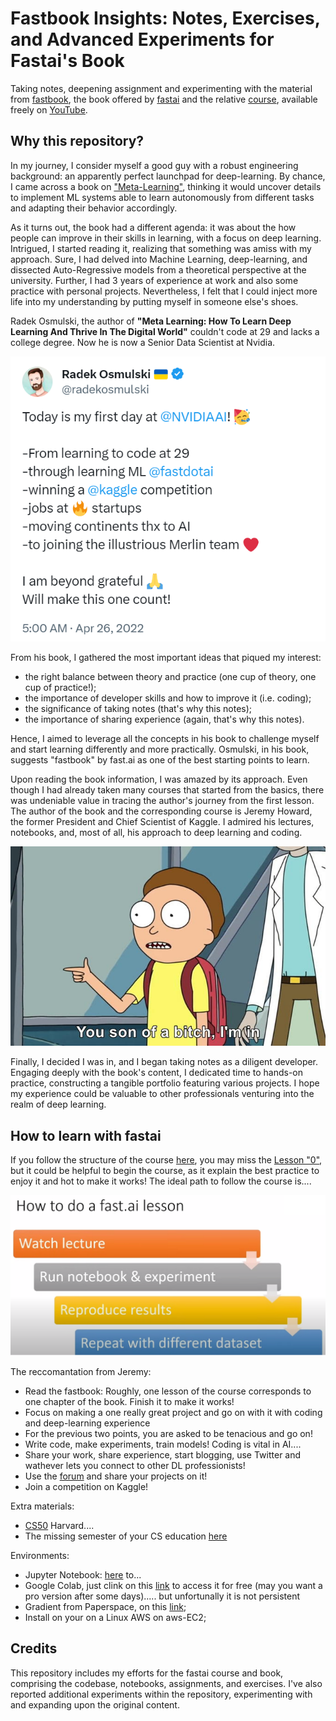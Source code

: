 #  Fastbook Insights: Notes, Exercises, and Advanced Experiments for Fastai's Book

Taking notes, deepening assignment and experimenting with the material from [fastbook](https://github.com/fastai/fastbook), the book offered by [fastai](https://www.fast.ai/) and the relative [course](https://course.fast.ai/), available freely on [YouTube](https://www.youtube.com/playlist?list=PLfYUBJiXbdtSvpQjSnJJ_PmDQB_VyT5iU).

## Why this repository?

In my journey, I consider myself a good guy  with a robust engineering background: an apparently perfect launchpad for deep-learning. By chance, I came across a book on ["Meta-Learning"](https://radekosmulski.gumroad.com/l/learn_deep_learning), thinking it would uncover details to implement ML systems able to learn autonomously from different tasks and adapting their behavior accordingly. 

As it turns out, the book had a different agenda: it was about the how people can improve in their skills in learning, with a focus on deep learning. Intrigued, I started reading it, realizing that something was amiss with my approach. Sure, I had delved into Machine Learning, deep-learning, and dissected Auto-Regressive models from a theoretical perspective at the university. Further, I had 3 years of experience at work and also some practice with personal projects. Nevertheless, I felt that I could inject more life into my understanding by putting myself in someone else's shoes.

Radek Osmulski, the author of **"Meta Learning: How To Learn Deep Learning And Thrive In The Digital World"** couldn't code at 29 and lacks a college degree. Now he is now a Senior Data Scientist at Nvidia. 

![twitter](./00_howto_fastai/images/twitter.PNG)

From his book, I gathered the most important ideas that piqued my interest: 
- the right balance between theory and practice (one cup of theory, one cup of practice!);
- the importance of developer skills and how to improve it (i.e. coding);
- the significance of taking notes (that's why this notes);
- the importance of sharing experience (again, that's why this notes).

Hence, I aimed to leverage all the concepts in his book to challenge myself and start learning differently and more practically. Osmulski, in his book, suggests "fastbook" by fast.ai as one of the best starting points to learn.

Upon reading the book information, I was amazed by its approach. Even though I had already taken many courses that started from the basics, there was undeniable value in tracing the author's journey from the first lesson. The author of the book and the corresponding course is Jeremy Howard, the former President and Chief Scientist of Kaggle. I admired his lectures, notebooks, and, most of all, his approach to deep learning and coding.

![imin](./00_howto_fastai/images/imin.jpg)

Finally, I decided I was in, and I began taking notes as a diligent developer. Engaging deeply with the book's content, I dedicated time to hands-on practice, constructing a tangible portfolio featuring various projects. I hope my experience could be valuable to other professionals venturing into the realm of deep learning.

## How to learn with fastai

If you follow the structure of the course [here](https://course.fast.ai/), you may miss the [Lesson "0"](https://www.youtube.com/watch?v=gGxe2mN3kAg&t=29s), but it could be helpful to begin the course, as it explain the best practice to enjoy it and hot to make it works!
The ideal path to follow the course is....

![howto](./00_howto_fastai/images/howto_fastai.PNG)

The reccomantation from Jeremy:
- Read the fastbook: Roughly, one lesson of the course corresponds to one chapter of the book. Finish it to make it works!
- Focus on making a one really great project and go on with it with coding and deep-learning experience
- For the previous two points, you are asked to be tenacious and go on!
- Write code, make experiments, train models! Coding is vital in AI....
- Share your work, share experience, start blogging, use Twitter and wathever lets you connect to other DL professionists!
- Use the [forum](https://forums.fast.ai/) and share your projects on it!
- Join a competition on Kaggle!

Extra materials:
- [CS50](https://pll.harvard.edu/course/cs50-introduction-computer-science) Harvard....
- The missing semester of your CS education [here](https://missing.csail.mit.edu/)

Environments:
- Jupyter Notebook: [here](https://github.com/fastai/fastbook/blob/master/app_jupyter.ipynb) to...
- Google Colab, just clink on this [link](XXXX) to access it for free (may you want a pro version after some days)..... but unfortunally it is not persistent 
- Gradient from Paperspace, on this [link](https://docs.paperspace.com/gradient/);
- Install on your on a Linux AWS on aws-EC2;

## Credits
This repository includes my efforts for the fastai course and book, comprising the codebase, notebooks, assignments, and exercises. I've also reported additional experiments within the repository, experimenting with and expanding upon the original content.
